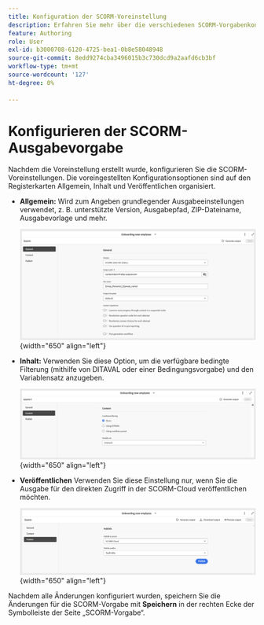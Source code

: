 ```yaml
---
title: Konfiguration der SCORM-Voreinstellung
description: Erfahren Sie mehr über die verschiedenen SCORM-Vorgabenkonfigurationen im Abschnitt Produktschulung und -lernen
feature: Authoring
role: User
exl-id: b3000708-6120-4725-bea1-0b8e58048948
source-git-commit: 8edd9274cba3496015b3c730dcd9a2aafd6cb3bf
workflow-type: tm+mt
source-wordcount: '127'
ht-degree: 0%

---
```


# Konfigurieren der SCORM-Ausgabevorgabe

Nachdem die Voreinstellung erstellt wurde, konfigurieren Sie die SCORM-Voreinstellungen. Die voreingestellten Konfigurationsoptionen sind auf den Registerkarten Allgemein, Inhalt und Veröffentlichen organisiert.

- **Allgemein:** Wird zum Angeben grundlegender Ausgabeeinstellungen verwendet, z. B. unterstützte Version, Ausgabepfad, ZIP-Dateiname, Ausgabevorlage und mehr.

  ![](assets/scorm-general-tab.png){width="650" align="left"}

- **Inhalt:** Verwenden Sie diese Option, um die verfügbare bedingte Filterung (mithilfe von DITAVAL oder einer Bedingungsvorgabe) und den Variablensatz anzugeben.

  ![](assets/scorm-content-tab.png){width="650" align="left"}

- **Veröffentlichen** Verwenden Sie diese Einstellung nur, wenn Sie die Ausgabe für den direkten Zugriff in der SCORM-Cloud veröffentlichen möchten.

  ![](assets/scorm-publish-tab.png){width="650" align="left"}

Nachdem alle Änderungen konfiguriert wurden, speichern Sie die Änderungen für die SCORM-Vorgabe mit **Speichern** in der rechten Ecke der Symbolleiste der Seite „SCORM-Vorgabe“.
